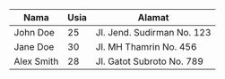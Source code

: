 
| Nama | Usia | Alamat |
| --- | --- | --- |
| John Doe | 25 | Jl. Jend. Sudirman No. 123 |
| Jane Doe | 30 | Jl. MH Thamrin No. 456 |
| Alex Smith | 28 | Jl. Gatot Subroto No. 789 |
